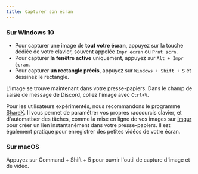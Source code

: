 ```yaml
---
title: Capturer son écran
---
```


### Sur Windows 10

- Pour capturer une image de **tout votre écran**, appuyez sur la touche dédiée de votre clavier, souvent appelée `Impr écran` ou `Prnt scrn`.
- Pour capturer **la fenêtre active** uniquement, appuyez sur `Alt + Impr écran`.
- Pour capturer **un rectangle précis**, appuyez sur `Windows + Shift + S` et dessinez le rectangle.

L'image se trouve maintenant dans votre presse-papiers. Dans le champ de saisie de message de Discord, collez l'image avec `Ctrl+V`.

Pour les utilisateurs expérimentés, nous recommandons le programme [ShareX](https://getsharex.com/). Il vous permet de paramétrer vos propres raccourcis clavier, et d'automatiser des tâches, comme la mise en ligne de vos images sur [Imgur](https://imgur.com/) pour créer un lien instantanément dans votre presse-papiers. Il est également pratique pour enregistrer des petites vidéos de votre écran.

### Sur macOS

Appuyez sur Command + Shift + 5 pour ouvrir l'outil de capture d'image et de vidéo.